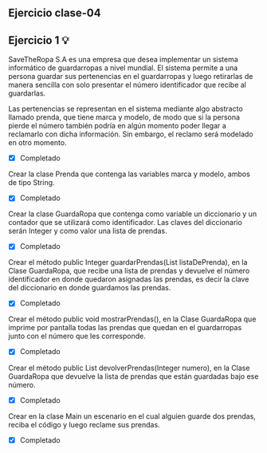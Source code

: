## Ejercicio clase-04

## Ejercicio 1 💡

SaveTheRopa S.A es una empresa que desea implementar un sistema informático de guardarropas a nivel mundial. El sistema permite a una persona guardar sus pertenencias en el guardarropas y luego retirarlas de manera sencilla con solo presentar el número identificador que recibe al guardarlas. 


Las pertenencias se representan en el sistema mediante algo abstracto llamado prenda, que tiene marca y modelo, de modo que si la persona pierde el número también podría en algún momento poder llegar a reclamarlo con dicha información. Sin embargo, el reclamo será modelado en otro momento.
- [x] Completado

Crear la clase Prenda que contenga las variables marca y modelo, ambos de tipo String.
- [x] Completado

Crear la clase GuardaRopa que contenga como variable un diccionario y un contador que se utilizará como identificador. Las claves del diccionario serán Integer y como valor una lista de prendas.
- [x] Completado

Crear el método public Integer guardarPrendas(List<Prenda> listaDePrenda), en la Clase GuardaRopa, que recibe una lista de prendas y devuelve el número identificador en donde quedaron asignadas las prendas, es decir la clave del diccionario en donde guardamos las prendas.
- [x] Completado

Crear el método public void mostrarPrendas(), en la Clase GuardaRopa que imprime por pantalla todas las prendas que quedan en el guardarropas junto con el número que les corresponde.
- [x] Completado

Crear el método public List<Prenda> devolverPrendas(Integer numero), en la Clase GuardaRopa que devuelve la lista de prendas que están guardadas bajo ese número.
- [x] Completado

Crear en la clase Main un escenario en el cual alguien guarde dos prendas, reciba el código y luego reclame sus prendas.
- [x] Completado
